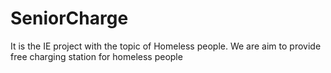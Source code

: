 # SeniorCharge
It is the IE project with the topic of Homeless people. We are aim to provide free charging station for homeless people
